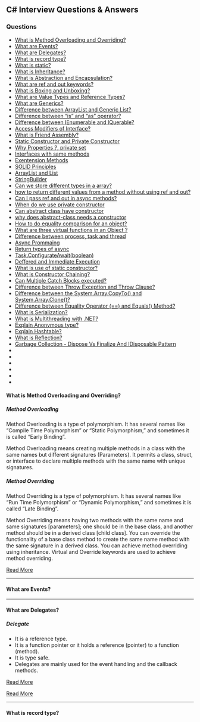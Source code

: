 ## C# Interview Questions & Answers

### Questions
- [What is Method Overloading and Overriding?](#what-is-method-overloading-and-overriding)
- [What are Events?](#what-are-events)
- [What are Delegates?](#what-are-delegates)
- [What is record type?](#what-is-record-type)
- [What is static?](#what-is-static)
- [What is Inheritance?](#what-is-inheritance)
- [What is Abstraction and Encapsulation?](#)
- [What are ref and out keywords?](#what-are-ref-and-out-keywords)
- [What is Boxing and Unboxing?](#what-is-boxing-and-unboxing)
- [What are Value Types and Reference Types?](#what-are-value-types-and-reference-types)
- [What are Generics?](#what-are-generics)
- [Difference between ArrayList and Generic List?](#difference-between-arrayList-and-generic-list)
- [Difference between “is” and “as” operator?](#)
- [Difference between IEnumerable and IQuerable?](#difference-between-ienumerable-and-iquerable)
- [Access Modifiers of Interface?](#access-modifiers-of-interface)
- [What is Friend Assembly?](#what-is-friend-assembly)
- [Static Constructor and Private Constructor](#)
- [Why Properties ?, private set](#)
- [Interfaces with same methods](#)
- [Exentension Methods](#)
- [SOLID Principles](#)
- [ArrayList and List](#)
- [StringBuilder](#)
- [Can we store different types in a array?](#)
- [how to return different values from a method without using ref and out?](#)
- [Can I pass ref and out in async methods?](#)
- [When do we use private constructor](#)
- [Can abstract class have constructor](#)
- [why does abstract-class needs a constructor](#)
- [How to do equality comparison for an object?](#)
- [What are three virtual functions in an Object ?](#)
- [Difference between process, task and thread](#)
- [Async Prommaing](#)
- [Return types of async](#)
- [Task.ConfigurateAwait(boolean)](#)
- [Deffered and Immediate Execution](#)
- [What is use of static constructor?](#)
- [What is Constructor Chaining?](#)
- [Can Multiple Catch Blocks executed?](#)
- [Difference between Throw Exception and Throw Clause?](#)
- [Difference between the System.Array.CopyTo() and System.Array.Clone()? ](#)
- [Difference between Equality Operator (==) and Equals() Method?](#)
- [What is Serialization?](#)
- [What is Multithreading with .NET? ](#)
- [Explain Anonymous type?](#)
- [Explain Hashtable? ](#)
- [What is Reflection?](#)
- [Garbage Collection - Dispose Vs Finalize And IDisposable Pattern](#)
- [](#)
- [](#)
- [](#)
- [](#)
- [](#)
- [](#)

#### What is Method Overloading and Overriding?
##### Method Overloading
Method Overloading is a type of polymorphism. It has several names like “Compile Time Polymorphism” or “Static Polymorphism,” and sometimes it is called “Early Binding”.

Method Overloading means creating multiple methods in a class with the same names but different signatures (Parameters). It permits a class, struct, or interface to declare multiple methods with the same name with unique signatures.

##### Method Overriding
Method Overriding is a type of polymorphism. It has several names like “Run Time Polymorphism” or “Dynamic Polymorphism,” and sometimes it is called “Late Binding”. 

Method Overriding means having two methods with the same name and same signatures [parameters]; one should be in the base class, and another method should be in a derived class [child class]. You can override the functionality of a base class method to create the same name method with the same signature in a derived class. You can achieve method overriding using inheritance. Virtual and Override keywords are used to achieve method overriding.

[Read More](https://www.c-sharpcorner.com/UploadFile/8a67c0/method-overloading-and-method-overriding-in-C-Sharp/)
****
#### What are Events?

****
#### What are Delegates?

##### Delegate 
- It is a reference type.
- It is a function pointer or it holds a reference (pointer) to a function (method).
- It is type safe.
- Delegates are mainly used for the event handling and the callback methods.

[Read More](https://www.c-sharpcorner.com/blogs/delegates-with-real-time-example-in-c-sharp)

[Read More](https://www.codeproject.com/Articles/71154/C-Delegates-101-A-Practical-Example)
****
#### What is record type?










